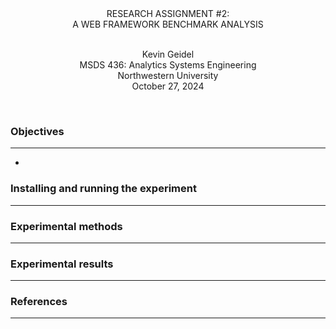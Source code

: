 <div align=center>
RESEARCH ASSIGNMENT #2:  <br>
A WEB FRAMEWORK BENCHMARK ANALYSIS
</div>
<br>

<div align=center>

Kevin Geidel <br>
MSDS 436: Analytics Systems Engineering <br>
Northwestern University <br>
October 27, 2024 <br>
</div>
<br>
</p>

### Objectives

<hr>

* 

### Installing and running the experiment

<hr>



### Experimental methods

<hr>



### Experimental results

<hr>

### References

<hr>

<div style="padding-left: 1.5em; text-indent: -1.5em">



</div>